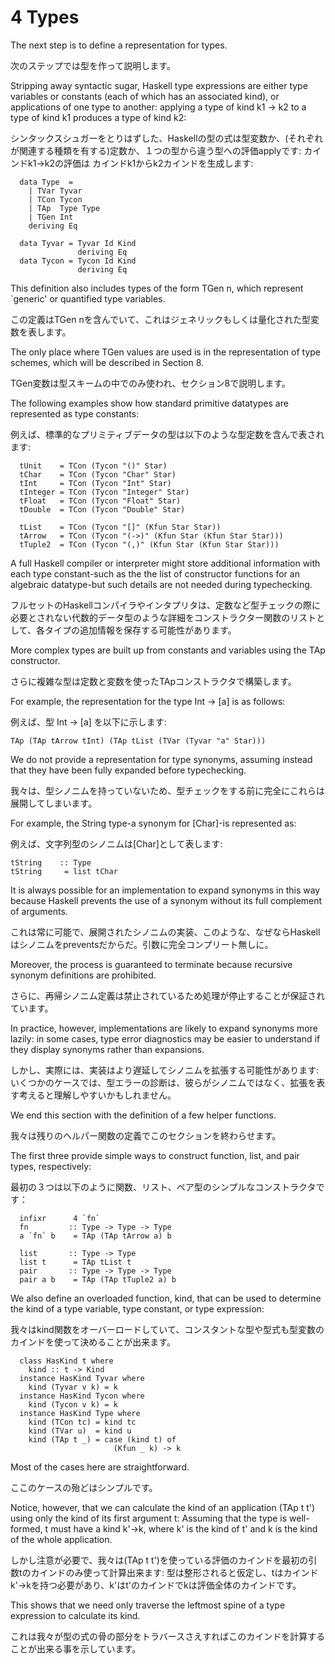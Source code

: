 # 4  Types

The next step is to define a representation for types.

次のステップでは型を作って説明します。

Stripping away syntactic sugar, Haskell type expressions are either type variables or constants (each of which has an associated kind), or applications of one type to another: applying a type of kind k1 -> k2 to a type of kind k1 produces a type of kind k2:

シンタックスシュガーをとりはずした、Haskellの型の式は型変数か、(それぞれが関連する種類を有する)定数か、１つの型から違う型への評価applyです: カインドk1->k2の評価は カインドk1からk2カインドを生成します:

	  data Type  =
	    | TVar Tyvar
	    | TCon Tycon
	    | TAp  Type Type
	    | TGen Int
	    deriving Eq

	  data Tyvar = Tyvar Id Kind
	               deriving Eq
	  data Tycon = Tycon Id Kind
	               deriving Eq

This definition also includes types of the form TGen n, which represent `generic' or quantified type variables.

この定義はTGen nを含んでいて、これはジェネリックもしくは量化された型変数を表します。

The only place where TGen values are used is in the representation of type schemes, which will be described in Section 8.

TGen変数は型スキームの中でのみ使われ、セクション8で説明します。

The following examples show how standard primitive datatypes are represented as type constants:

例えば、標準的なプリミティブデータの型は以下のような型定数を含んで表されます:

	  tUnit    = TCon (Tycon "()" Star)
	  tChar    = TCon (Tycon "Char" Star)
	  tInt     = TCon (Tycon "Int" Star)
	  tInteger = TCon (Tycon "Integer" Star)
	  tFloat   = TCon (Tycon "Float" Star)
	  tDouble  = TCon (Tycon "Double" Star)

	  tList    = TCon (Tycon "[]" (Kfun Star Star))
	  tArrow   = TCon (Tycon "(->)" (Kfun Star (Kfun Star Star)))
	  tTuple2  = TCon (Tycon "(,)" (Kfun Star (Kfun Star Star)))

A full Haskell compiler or interpreter might store additional information with each type constant-such as the the list of constructor functions for an algebraic datatype-but such details are not needed during typechecking.

フルセットのHaskellコンパイラやインタプリタは、定数など型チェックの際に必要とされない代数的データ型のような詳細をコンストラクター関数のリストとして、各タイプの追加情報を保存する可能性があります。

More complex types are built up from constants and variables using the TAp constructor.

さらに複雑な型は定数と変数を使ったTApコンストラクタで構築します。

For example, the representation for the type Int -> [a] is as follows:

例えば、型 Int -> [a] を以下に示します:

	TAp (TAp tArrow tInt) (TAp tList (TVar (Tyvar "a" Star)))

We do not provide a representation for type synonyms, assuming instead that they have been fully expanded before typechecking.

我々は、型シノニムを持っていないため、型チェックをする前に完全にこれらは展開してしまいます。

For example, the String type-a synonym for [Char]-is represented as:

例えば、文字列型のシノニムは[Char]として表します:

	tString    :: Type
	tString     = list tChar

It is always possible for an implementation to expand synonyms in this way because Haskell prevents the use of a synonym without its full complement of arguments.

これは常に可能で、展開されたシノニムの実装、このような、なぜならHaskellはシノニムをpreventsだからだ。引数に完全コンプリート無しに。

Moreover, the process is guaranteed to terminate because recursive synonym definitions are prohibited.

さらに、再帰シノニム定義は禁止されているため処理が停止することが保証されています。

In practice, however, implementations are likely to expand synonyms more lazily: in some cases, type error diagnostics may be easier to understand if they display synonyms rather than expansions.

しかし、実際には、実装はより遅延してシノニムを拡張する可能性があります: いくつかのケースでは、型エラーの診断は、彼らがシノニムではなく、拡張を表す考えると理解しやすいかもしれません。

We end this section with the definition of a few helper functions.

我々は残りのヘルパー関数の定義でこのセクションを終わらせます。

The first three provide simple ways to construct function, list, and pair types, respectively:

最初の３つは以下のように関数、リスト、ペア型のシンプルなコンストラクタです：

	  infixr      4 `fn`
	  fn         :: Type -> Type -> Type
	  a `fn` b    = TAp (TAp tArrow a) b

	  list       :: Type -> Type
	  list t      = TAp tList t
	  pair       :: Type -> Type -> Type
	  pair a b    = TAp (TAp tTuple2 a) b

We also define an overloaded function, kind, that can be used to determine the kind of a type variable, type constant, or type expression:

我々はkind関数をオーバーロードしていて、コンスタントな型や型式も型変数のカインドを使って決めることが出来ます。

	  class HasKind t where
	    kind :: t -> Kind
	  instance HasKind Tyvar where
	    kind (Tyvar v k) = k
	  instance HasKind Tycon where
	    kind (Tycon v k) = k
	  instance HasKind Type where
	    kind (TCon tc) = kind tc
	    kind (TVar u)  = kind u
	    kind (TAp t _) = case (kind t) of
	                       (Kfun _ k) -> k


Most of the cases here are straightforward.

ここのケースの殆どはシンプルです。

Notice, however, that we can calculate the kind of an application (TAp t t') using only the kind of its first argument t: Assuming that the type is well-formed, t must have a kind k'->k, where k' is the kind of t' and k is the kind of the whole application.

しかし注意が必要で、我々は(TAp t t')を使っている評価のカインドを最初の引数tのカインドのみ使って計算出来ます: 型は整形されると仮定し、tはカインドk'->kを持つ必要があり、k'はt'のカインドでkは評価全体のカインドです。

This shows that we need only traverse the leftmost spine of a type expression to calculate its kind.

これは我々が型の式の骨の部分をトラバースさえすればこのカインドを計算することが出来る事を示しています。
